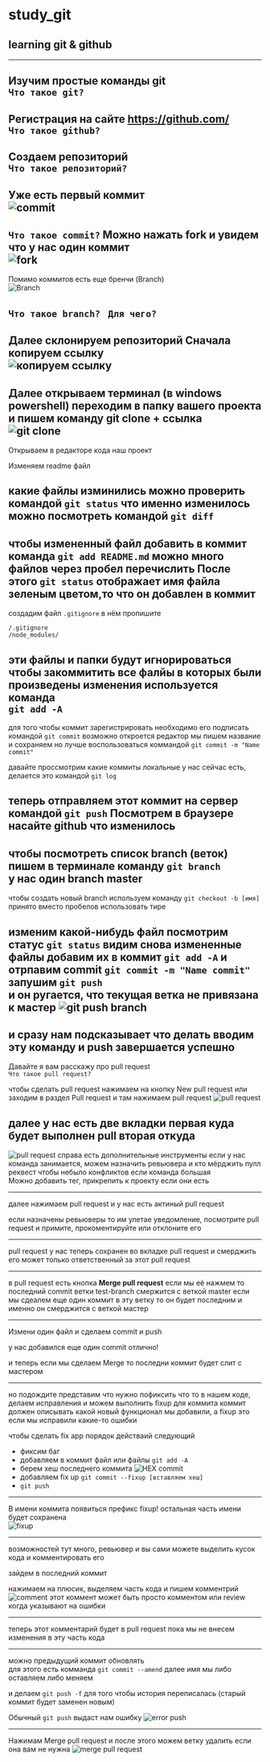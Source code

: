 # study_git
## learning git &amp; github
---

Изучим простые команды git  
`Что такое git?`
---

Регистрация на сайте https://github.com/  
`Что такое github?`
--- 

Создаем репозиторий  
`Что такое репозиторий?`
--- 

Уже есть первый коммит  
![commit](http://i.imgur.com/Ny39tb7.png)
--- 
`Что такое commit?`
Можно нажать fork и увидем что у нас один коммит  
![fork](http://i.imgur.com/uPm4ziU.png)
--- 

Помимо коммитов есть еще бренчи (Branch)   
![Branch](http://i.imgur.com/It2lGTT.png) 

`Что такое branch? `
`Для чего?`
---
Далее склонируем репозиторий
Сначала копируем ссылку   
![копируем ссылку](http://i.imgur.com/baBzTBR.png) 
--- 

Далее открываем терминал (в windows powershell)
переходим в папку вашего проекта
и пишем команду
git clone + ссылка  
![git clone](http://i.imgur.com/qDElrcx.png) 
--- 

Открываем в редакторе кода наш проект

Изменяем readme файл

какие файлы изминились можно проверить командой `git status`
что именно изменилось можно посмотреть командой `git diff`
--- 

чтобы измененный файл добавить в коммит команда `git add README.md`
можно много файлов через пробел перечислить
После этого `git status` отображает имя файла зеленым цветом,то что он добавлен в коммит
--- 

создадим файл `.gitignore`
в нём пропишите  
```
/.gitignore   
/node_modules/
```

эти файлы и папки будут игнорироваться
чтобы закоммитить все фалйы в которых были произведены изменения используется команда  
`git add -A`
--- 

для того чтобы коммит зарегистрировать необходимо его подписать
командой `git commit` возможно откроется редактор мы пишем название и сохраняем
но лучше воспользоваться коммандой `git commit -m "Name commit"`

давайте проссмотрим какие коммиты локальные у нас сейчас есть, делается это командой `git log`

теперь отправляем этот коммит на сервер командой `git push`
Посмотрем в браузере насайте github что изменилось
--- 

чтобы посмотреть список branch (веток) пишем в терминале команду `git branch`  
у нас один branch master
---

чтобы создать новый branch используем команду  `git checkout -b [имя]`
принято вместо пробелов использовать тире

изменим какой-нибудь файл 
посмотрим статус `git status` видим снова измененные файлы
добавим их в коммит `git add -A`
и отрпавим commit `git commit -m "Name commit"`
запушим `git push`  
и он ругается, что текущая ветка не привязана к мастер
![git push branch](http://i.imgur.com/1KOTPDW.png)  
---
и сразу нам подсказывает что делать 
вводим эту команду и push завершается успешно
---

Давайте я вам расскажу про pull request  
`Что такое pull request?`

чтобы сделать pull request
нажимаем на кнопку New pull request или заходим в раздел Pull request и там нажимаем pull request
![pull request](http://i.imgur.com/SuqWmDY.png)

далее у нас есть две вкладки 
первая куда будет выполнен pull вторая откуда
 ---
![pull request](http://i.imgur.com/9kIQxGs.png) 
справа есть дополнительные инструменты 
если у нас команда занимается, можем назначить ревьювера и кто мёрджить пулл реквест чтобы небыло конфликтов если команда большая  
Можно добавить тег, прикрепить к проекту если они есть

---
далее нажимаем pull request и у нас есть актиный pull request

если назначены ревьюверы то им улетае уведомление, посмотрите pull request и примите, прокоментируйте или отклоните его

---

pull request у нас теперь сохранен во вкладке pull request и смерджить его может только ответственный за этот pull request

---

в pull request есть кнопка **Merge pull request** если мы её нажмем то последний commit ветки test-branch смержится с веткой master
если мы сдеалем еще один коммит в эту ветку то он будет последним и именно он смерджится с веткой мастер

---

Измени один файл и сделаем commit и push

у нас добавился еще один commit отлично!

и теперь если мы сделаем Merge то последни коммит будет слит с мастером

--- 

но подождите представим что нужно пофиксить что то в нашем коде, делаем исправления и можем выполнить fixup для коммита
коммит должен описывать какой новый функционал мы добавили, а fixup это если мы исправили какие-то ошибки

чтобы сделать fix app порядок действаий следующий

- фиксим баг
- добавляем в коммит файл или файлы `git add -A`
- берем хеш последнего коммита ![HEX commit](http://i.imgur.com/uNf3jtv.png) 
- добавляем fix up `git commit --fixup [вставляем хеш]`
- `git push`

---

В имени коммита появиться префикс fixup! остальная часть имени будет сохранена  
![fixup](http://i.imgur.com/wxMu9Ev.png)

---

возможностей тут много, ревьювер и вы сами можете выделить кусок кода и комментировать его

зайдем в последний коммит

нажимаем на плюсик, выделяем часть кода и пишем комментрий
![comment](http://i.imgur.com/WrReS8f.png)
этот коммент может быть просто комментом или review когда указывают на ошибки

---

теперь этот комментарий будет в pull request пока мы не внесем изменения в эту часть кода

---

можно предыдущий коммит обновлять  
для этого есть комманда `git commit --amend`
далее имя мы либо оставляем либо меняем

и делаем `git push -f` для того чтобы история переписалась (старый коммит будет заменен новым)

Обычный `git push` выдаст нам ошибку
![error push](http://i.imgur.com/I2D6q26.png)

---

Нажимам Merge pull request и после этого можем ветку удалить если она вам не нужна
![merge pull request](http://i.imgur.com/i98EWOH.png)

